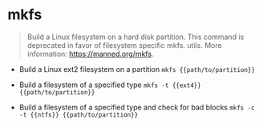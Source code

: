 # mkfs
> Build a Linux filesystem on a hard disk partition.
> This command is deprecated in favor of filesystem specific mkfs.<type> utils.
> More information: <https://manned.org/mkfs>.

- Build a Linux ext2 filesystem on a partition
`mkfs {{path/to/partition}}`

- Build a filesystem of a specified type
`mkfs -t {{ext4}} {{path/to/partition}}`

- Build a filesystem of a specified type and check for bad blocks
`mkfs -c -t {{ntfs}} {{path/to/partition}}`
